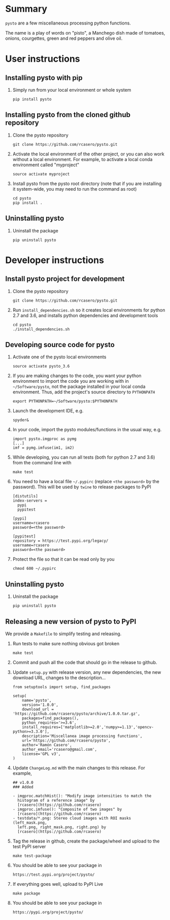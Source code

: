 # Summary

`pysto` are a few miscellaneous processing python functions.

The name is a play of words on "pisto", a Manchego dish made of
tomatoes, onions, courgettes, green and red peppers and olive oil.

# User instructions

## Installing pysto with pip

1. Simply run from your local environment or whole system

       pip install pysto

## Installing pysto from the cloned github repository

1. Clone the pysto repository

       git clone https://github.com/rcasero/pysto.git

1. Activate the local environment of the other project, or you can
also work without a local environment. For example, to activate a
local conda environment called "myproject"

       source activate myproject

1. Install pysto from the pysto root directory (note that if you are
installing it system-wide, you may need to run the command as root)

       cd pysto
       pip install .

## Uninstalling pysto

1. Uninstall the package

       pip uninstall pysto

# Developer instructions

## Install pysto project for development

1. Clone the pysto repository

       git clone https://github.com/rcasero/pysto.git

1. Run `install_dependencies.sh` so it creates local environments for
python 2.7 and 3.6, and installs python dependencies and development
tools

       cd pysto
       ./install_dependencies.sh

## Developing source code for pysto

1. Activate one of the pysto local environments

       source activate pysto_3.6

1. If you are making changes to the code, you want your python
environment to import the code you are working with in
`~/Software/pysto`, not the package installed in your local conda
environment. Thus, add the project's source directory to `PYTHONPATH`

       export PYTHONPATH=~/Software/pysto:$PYTHONPATH

1. Launch the development IDE, e.g.

       spyder&

1. In your code, import the pysto modules/functions in the usual way, e.g.

       import pysto.imgproc as pymg        
       [...]
       imf = pymg.imfuse(im1, im2)
        
1. While developing, you can run all tests (both for python 2.7 and
3.6) from the command line with

       make test

1. You need to have a local file `~/.pypirc` (replace `<the password>`
by the password). This will be used by `twine` to release packages to PyPI

       [distutils]
       index-servers =
         pypi
         pypitest
       
       [pypi]
       username=rcasero
       password=<the password>
       
       [pypitest]
       repository = https://test.pypi.org/legacy/
       username=rcasero
       password=<the password>

1. Protect the file so that it can be read only by you

       chmod 600 ~/.pypirc

## Uninstalling pysto

1. Uninstall the package

       pip uninstall pysto

## Releasing a new version of pysto to PyPI

We provide a `Makefile` to simplify testing and releasing.

1. Run tests to make sure nothing obvious got broken

       make test

1. Commit and push all the code that should go in the release to
github.

1. Update `setup.py` with release version, any new dependencies, the
new download URL, changes to the description...

       from setuptools import setup, find_packages
       
       setup(
           name='pysto',
           version='1.0.0',
           download_url = 'https://github.com/rcasero/pysto/archive/1.0.0.tar.gz',
           packages=find_packages(),
           python_requires='>=3.6',
           install_requires=['matplotlib>=2.0','numpy>=1.13','opencv-python>=3.3.0'],
           description='Miscellanea image processing functions',
           url='https://github.com/rcasero/pysto',
           author='Ramón Casero',
           author_email='rcasero@gmail.com',
           license='GPL v3',
       )

1. Update `ChangeLog.md` with the main changes to this release. For example,

       ## v1.0.0
       ### Added
       
       - imgproc.matchHist(): "Modify image intensities to match the
         histogram of a reference image" by
         [rcasero](https://github.com/rcasero)
       - imgproc.imfuse(): "Composite of two images" by
         [rcasero](https://github.com/rcasero)
       - testdata/*.png: Stereo cloud images with ROI masks (left_mask.png,
         left.png, right_mask.png, right.png) by
         [rcasero](https://github.com/rcasero)

1. Tag the release in github, create the package/wheel and upload to the test PyPI server

       make test-package

1. You should be able to see your package in

       https://test.pypi.org/project/pysto/

1. If everything goes well, upload to PyPI Live

       make package

1. You should be able to see your package in

       https://pypi.org/project/pysto/
